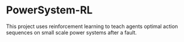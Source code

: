 # PowerSystem-RL
This project uses reinforcement learning to teach agents optimal action sequences on small scale power systems after a fault.
